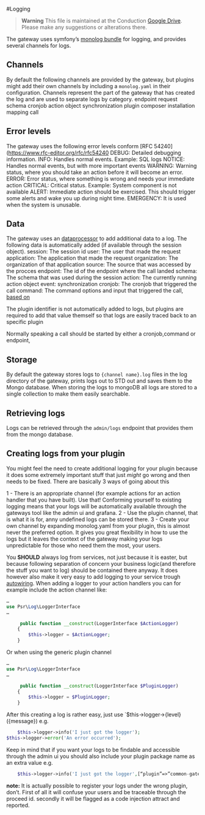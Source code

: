 \#Logging

> **Warning**
> This file is maintained at the Conduction [Google Drive](https://docs.google.com/document/d/1niVyNcIiOiAbq_lgbczPlfbNj-9yTdCpdkMDEXEGgnc/edit). Please make any suggestions or alterations there.

The gateway uses symfony’s [monolog bundle](https://symfony.com/doc/current/logging.html) for logging, and provides several channels for logs.

## Channels

By default the following channels are provided by the gateway, but plugins might add their own channels by including a `monolog.yaml` in their configuration. Channels represent the part of the gateway that has created the log and are used to separate logs by category.
endpoint
request
schema
cronjob
action
object
synchronization
plugin
composer
installation
mapping
call

## Error levels

The gateway uses the following error levels conform \[RFC 54240]\(https://www.rfc-editor.org/rfc/rfc54240
DEBUG: Detailed debugging information.
INFO: Handles normal events. Example: SQL logs
NOTICE: Handles normal events, but with more important events
WARNING: Warning status, where you should take an action before it will become an error.
ERROR: Error status, where something is wrong and needs your immediate action
CRITICAL: Critical status. Example: System component is not available
ALERT: Immediate action should be exercised. This should trigger some alerts and wake you up during night time.
EMERGENCY: It is used when the system is unusable.

## Data

The gateway uses an [dataprocessor](https://symfony.com/doc/current/logging/processors.html) to add additional data to a log. The following data is automatically added (if available through the session object).
session: The session id
user: The user that made the request
application: The application that made the request
organization: The organization of that application
source: The source that was accessed by the procces
endpoint: The id of the endpoint where the call landed
schema: The schema that was used during the session
action: The currently running action
object
event:
synchronization
cronjob: The cronjob that triggered the call
command: The command options and input that triggered the call, [based on](https://github.com/symfony/symfony/blob/6.2/src/Symfony/Bridge/Monolog/Processor/ConsoleCommandProcessor.php)

The plugin identifier is not automatically added to logs, but plugins are required to add that value themself so that logs are easily traced back to an specific plugin

Normally speaking a call should be started by either a cronjob,command or endpoint,

## Storage

By default the gateway stores logs to `{channel name}.log` files in the log directory of the gateway, prints logs out to STD out and saves them to the Mongo database. When storing the logs to mongoDB all logs are stored to a single collection to make them easily searchable.

## Retrieving logs

Logs can be retrieved through the `admin/logs` endpoint that provides them from the mongo database.

## Creating logs from your plugin

You might feel the need to create additional logging for your plugin because it does some extremely important stuff that just *might* go wrong and then needs to be fixed. There are basically 3 ways of going about this

1 - There is an appropriate channel (for example actions for an action handler that you have built). Use that! Conforming yourself to existing logging means that your logs will be automatically available through the gateways tool like the admin ui and grafana.
2 - Use the plugin channel, that is what it is for, anny undefined logs can be stored there.
3 - Create your own channel by expanding monolog.yaml from your plugin, this is almost never the preferred option. It gives you great flexibility in how to use the logs but it leaves the context of the gateway making your logs unpredictable for those who need them the most, your users.

You **SHOULD** always log from services, not just because it is easter, but because following separation of concern your business logic(and therefore the stuff you want to log) should be contained there anyway. It does however also make it very easy to add logging to your service trough [autowiring](https://symfony.com/doc/current/logging/channels_handlers.html#monolog-autowire-channels). When adding a logger to your action handlers you can for example include the action channel like:

```php
…
use Psr\Log\LoggerInterface
… 

     public function __construct(LoggerInterface $ActionLogger)
    {
        $this->logger = $ActionLogger;
    }
```

Or when using the generic plugin channel

```php
…
use Psr\Log\LoggerInterface
… 

     public function __construct(LoggerInterface $PluginLogger)
    {
        $this->logger = $PluginLogger;
    }
```

After this creating a log is rather easy, just use  \`$this->logger->{level}({message}) e.g.

```php
	$this->logger->info('I just got the logger');
$this->logger->error('An error occurred');

```

Keep in mind that if you want your logs to be findable and accessible through the admin ui you should also include your plugin package name as an extra value e.g.

```php
	$this->logger->info('I just got the logger',[“plugin”=>”common-gateway/pet-store-bundle”]);

```

**note:** It is actually possible to register your logs under the wrong plugin, don’t. First of all it will confuse your users and be traceable through the proceed id. secondly it will be flagged as a code injection attract and reported.
